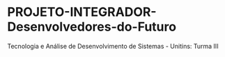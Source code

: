 # PROJETO-INTEGRADOR-Desenvolvedores-do-Futuro
Tecnologia e Análise de Desenvolvimento de Sistemas - Unitins: Turma III
